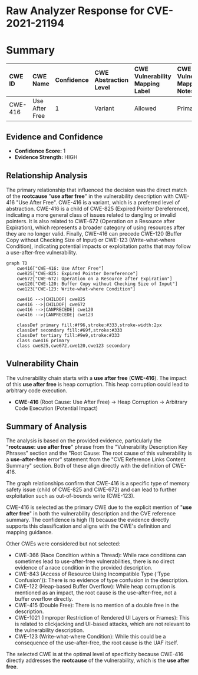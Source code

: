 # Raw Analyzer Response for CVE-2021-21194

# Summary
| CWE ID  | CWE Name                           | Confidence | CWE Abstraction Level | CWE Vulnerability Mapping Label | CWE-Vulnerability Mapping Notes |
| :------- | :--------------------------------- | :--------- | :-------------------- | :------------------------------ | :------------------------------ |
| CWE-416  | Use After Free                     | 1          | Variant               | Allowed                       | Primary CWE                     |

## Evidence and Confidence

*   **Confidence Score:** 1
*   **Evidence Strength:** HIGH

## Relationship Analysis
The primary relationship that influenced the decision was the direct match of the **rootcause** "**use after free**" in the vulnerability description with CWE-416 "Use After Free". CWE-416 is a variant, which is a preferred level of abstraction. CWE-416 is a child of CWE-825 (Expired Pointer Dereference), indicating a more general class of issues related to dangling or invalid pointers. It is also related to CWE-672 (Operation on a Resource after Expiration), which represents a broader category of using resources after they are no longer valid. Finally, CWE-416 can precede CWE-120 (Buffer Copy without Checking Size of Input) or CWE-123 (Write-what-where Condition), indicating potential impacts or exploitation paths that may follow a use-after-free vulnerability.

```mermaid
graph TD
    cwe416["CWE-416: Use After Free"]
    cwe825["CWE-825: Expired Pointer Dereference"]
    cwe672["CWE-672: Operation on a Resource after Expiration"]
    cwe120["CWE-120: Buffer Copy without Checking Size of Input"]
    cwe123["CWE-123: Write-what-where Condition"]
    
    cwe416 -->|CHILDOF| cwe825
    cwe416 -->|CHILDOF| cwe672
    cwe416 -->|CANPRECEDE| cwe120
    cwe416 -->|CANPRECEDE| cwe123
    
    classDef primary fill:#f96,stroke:#333,stroke-width:2px
    classDef secondary fill:#69f,stroke:#333
    classDef tertiary fill:#9e9,stroke:#333
    class cwe416 primary
    class cwe825,cwe672,cwe120,cwe123 secondary
```

## Vulnerability Chain
The vulnerability chain starts with a **use after free** (**CWE-416**). The impact of this **use after free** is heap corruption. This heap corruption could lead to arbitrary code execution.
  - **CWE-416** (Root Cause: Use After Free) -> Heap Corruption -> Arbitrary Code Execution (Potential Impact)

## Summary of Analysis
The analysis is based on the provided evidence, particularly the "**rootcause:** **use after free**" phrase from the "Vulnerability Description Key Phrases" section and the "Root Cause: The root cause of this vulnerability is a **use-after-free** error" statement from the "CVE Reference Links Content Summary" section. Both of these align directly with the definition of CWE-416.

The graph relationships confirm that CWE-416 is a specific type of memory safety issue (child of CWE-825 and CWE-672) and can lead to further exploitation such as out-of-bounds write (CWE-123).

CWE-416 is selected as the primary CWE due to the explicit mention of "**use after free**" in both the vulnerability description and the CVE reference summary. The confidence is high (1) because the evidence directly supports this classification and aligns with the CWE's definition and mapping guidance.

Other CWEs were considered but not selected:

*   CWE-366 (Race Condition within a Thread): While race conditions can sometimes lead to use-after-free vulnerabilities, there is no direct evidence of a race condition in the provided description.
*   CWE-843 (Access of Resource Using Incompatible Type ('Type Confusion')): There is no evidence of type confusion in the description.
*   CWE-122 (Heap-based Buffer Overflow): While heap corruption is mentioned as an impact, the root cause is the use-after-free, not a buffer overflow directly.
*   CWE-415 (Double Free): There is no mention of a double free in the description.
*   CWE-1021 (Improper Restriction of Rendered UI Layers or Frames): This is related to clickjacking and UI-based attacks, which are not relevant to the vulnerability description.
*   CWE-123 (Write-what-where Condition): While this could be a consequence of the use-after-free, the root cause is the UAF itself.

The selected CWE is at the optimal level of specificity because CWE-416 directly addresses the **rootcause** of the vulnerability, which is the **use after free**.